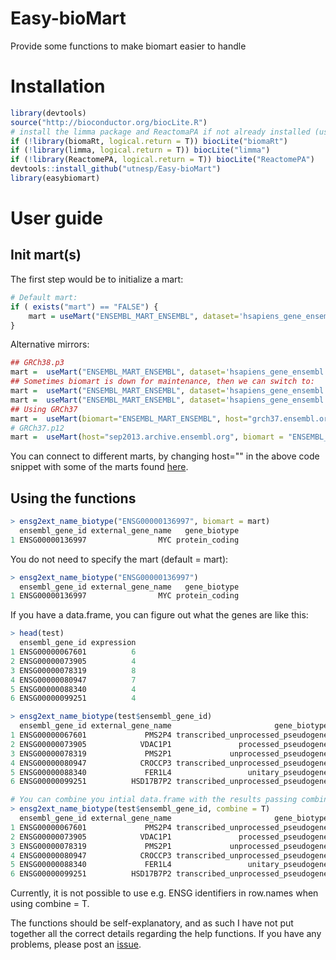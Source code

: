 # Easy-bioMart
Provide some functions to make biomart easier to handle

# Installation
```R
library(devtools)
source("http://bioconductor.org/biocLite.R")
# install the limma package and ReactomaPA if not already installed (used in gene set enrichment analysis)
if (!library(biomaRt, logical.return = T)) biocLite("biomaRt")
if (!library(limma, logical.return = T)) biocLite("limma")
if (!library(ReactomePA, logical.return = T)) biocLite("ReactomePA")
devtools::install_github("utnesp/Easy-bioMart")
library(easybiomart)
```

# User guide

## Init mart(s)

The first step would be to initialize a mart:

```R
# Default mart:
if ( exists("mart") == "FALSE") {
    mart = useMart("ENSEMBL_MART_ENSEMBL", dataset='hsapiens_gene_ensembl')
}
```

Alternative mirrors:
```R
## GRCh38.p3
mart =  useMart("ENSEMBL_MART_ENSEMBL", dataset='hsapiens_gene_ensembl', host="jul2015.archive.ensembl.org")
## Sometimes biomart is down for maintenance, then we can switch to:
mart =  useMart("ENSEMBL_MART_ENSEMBL", dataset='hsapiens_gene_ensembl', host="useast.ensembl.org")
mart =  useMart("ENSEMBL_MART_ENSEMBL", dataset='hsapiens_gene_ensembl', host="uswest.ensembl.org")
## Using GRCh37
mart =  useMart(biomart="ENSEMBL_MART_ENSEMBL", host="grch37.ensembl.org", path="/biomart/martservice" ,dataset="hsapiens_gene_ensembl")
# GRCh37.p12
mart =  useMart(host="sep2013.archive.ensembl.org", biomart = "ENSEMBL_MART_ENSEMBL", dataset="hsapiens_gene_ensembl") 
```
You can connect to different marts, by changing host="" in the above code snippet with some of the marts found [here](http://www.ensembl.org/info/website/archives/index.html).




## Using the functions

```R
> ensg2ext_name_biotype("ENSG00000136997", biomart = mart)
  ensembl_gene_id external_gene_name   gene_biotype
1 ENSG00000136997                MYC protein_coding
```

You do not need to specify the mart (default = mart):
```R
> ensg2ext_name_biotype("ENSG00000136997")
  ensembl_gene_id external_gene_name   gene_biotype
1 ENSG00000136997                MYC protein_coding
```

If you have a data.frame, you can figure out what the genes are like this:
```R
> head(test)
  ensembl_gene_id expression
1 ENSG00000067601          6
2 ENSG00000073905          4
3 ENSG00000078319          8
4 ENSG00000080947          7
5 ENSG00000088340          4
6 ENSG00000099251          4

> ensg2ext_name_biotype(test$ensembl_gene_id)
  ensembl_gene_id external_gene_name                       gene_biotype
1 ENSG00000067601             PMS2P4 transcribed_unprocessed_pseudogene
2 ENSG00000073905            VDAC1P1               processed_pseudogene
3 ENSG00000078319             PMS2P1             unprocessed_pseudogene
4 ENSG00000080947            CROCCP3 transcribed_unprocessed_pseudogene
5 ENSG00000088340             FER1L4                 unitary_pseudogene
6 ENSG00000099251          HSD17B7P2 transcribed_unprocessed_pseudogene

# You can combine you intial data.frame with the results passing combine = T:
> ensg2ext_name_biotype(test$ensembl_gene_id, combine = T)
  ensembl_gene_id external_gene_name                       gene_biotype expression
1 ENSG00000067601             PMS2P4 transcribed_unprocessed_pseudogene          6
2 ENSG00000073905            VDAC1P1               processed_pseudogene          4
3 ENSG00000078319             PMS2P1             unprocessed_pseudogene          8
4 ENSG00000080947            CROCCP3 transcribed_unprocessed_pseudogene          7
5 ENSG00000088340             FER1L4                 unitary_pseudogene          4
6 ENSG00000099251          HSD17B7P2 transcribed_unprocessed_pseudogene          4
```

Currently, it is not possible to use e.g. ENSG identifiers in row.names when using combine = T. 

The functions should be self-explanatory, and as such I have not put together all the correct details regarding the help functions. If you have any problems, please post an [issue](https://github.com/utnesp/Easy-bioMart/issues).
